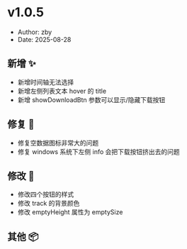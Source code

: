 # v1.0.5

- Author: zby
- Date: 2025-08-28

## 新增 ✨

- 新增时间轴无法选择
- 新增左侧列表文本 hover 的 title
- 新增 showDownloadBtn 参数可以显示/隐藏下载按钮

## 修复 🔩

- 修复空数据图标非常大的问题
- 修复 windows 系统下左侧 info 会把下载按钮挤出去的问题

## 修改 📝

- 修改四个按钮的样式
- 修改 track 的背景颜色
- 修改 emptyHeight 属性为 emptySize

## 其他 📦
